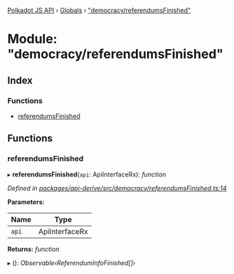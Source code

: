 [Polkadot JS API](../README.md) › [Globals](../globals.md) › ["democracy/referendumsFinished"](_democracy_referendumsfinished_.md)

# Module: "democracy/referendumsFinished"

## Index

### Functions

* [referendumsFinished](_democracy_referendumsfinished_.md#referendumsfinished)

## Functions

###  referendumsFinished

▸ **referendumsFinished**(`api`: ApiInterfaceRx): *function*

*Defined in [packages/api-derive/src/democracy/referendumsFinished.ts:14](https://github.com/polkadot-js/api/blob/2b9152871e/packages/api-derive/src/democracy/referendumsFinished.ts#L14)*

**Parameters:**

Name | Type |
------ | ------ |
`api` | ApiInterfaceRx |

**Returns:** *function*

▸ (): *Observable‹ReferendumInfoFinished[]›*
